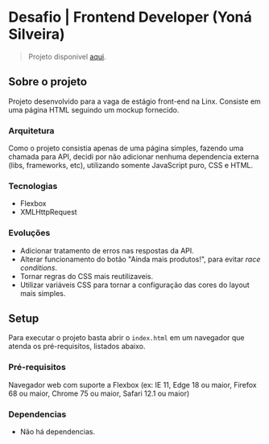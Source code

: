 # Desafio | Frontend Developer (Yoná Silveira)

> Projeto disponivel [aqui](https://especial-para-voce.netlify.com/).

## Sobre o projeto

Projeto desenvolvido para a vaga de estágio front-end na Linx.
Consiste em uma página HTML seguindo um mockup fornecido.

### Arquitetura

Como o projeto consistia apenas de uma página simples, fazendo uma chamada para API, decidi por não adicionar nenhuma dependencia externa (libs, frameworks, etc), utilizando somente JavaScript puro, CSS e HTML.

### Tecnologias

- Flexbox
- XMLHttpRequest

### Evoluções

- Adicionar tratamento de erros nas respostas da API.
- Alterar funcionamento do botão "Ainda mais produtos!", para evitar *race conditions*.
- Tornar regras do CSS mais reutilizaveis.
- Utilizar variáveis CSS para tornar a configuração das cores do layout mais simples.

## Setup

Para executar o projeto basta abrir o `index.html` em um navegador que atenda os pré-requisitos, listados abaixo.

### Pré-requisitos

Navegador web com suporte a Flexbox (ex: IE 11, Edge 18 ou maior, Firefox 68 ou maior, Chrome 75 ou maior, Safari 12.1 ou maior)

### Dependencias
- Não há dependencias.
